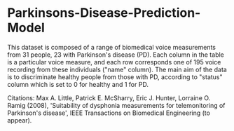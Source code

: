 # Parkinsons-Disease-Prediction-Model

This dataset is composed of a range of biomedical voice measurements from
31 people, 23 with Parkinson's disease (PD). Each column in the table is a
particular voice measure, and each row corresponds one of 195 voice
recording from these individuals ("name" column). The main aim of the data
is to discriminate healthy people from those with PD, according to "status"
column which is set to 0 for healthy and 1 for PD.

Citations: 
Max A. Little, Patrick E. McSharry, Eric J. Hunter, Lorraine O. Ramig (2008),
'Suitability of dysphonia measurements for telemonitoring of Parkinson's disease',
IEEE Transactions on Biomedical Engineering (to appear).
